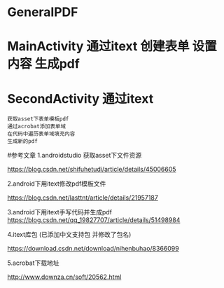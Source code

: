 # GeneralPDF

# MainActivity 通过itext 创建表单 设置内容 生成pdf

# SecondActivity 通过itext 
    获取asset下表单模板pdf 
    通过acrobat添加表单域 
    在代码中遍历表单域填充内容
    生成新的pdf
   
   
   #参考文章
   1.androidstudio 获取asset下文件资源
   
   https://blog.csdn.net/shifuhetudi/article/details/45006605
   
   2.android下用itext修改pdf模板文件
   
   https://blog.csdn.net/lasttnt/article/details/21957187

   3.android下用itext手写代码并生成pdf
   https://blog.csdn.net/qq_19827707/article/details/51498984

   4.itext库包 (已添加中文支持包 并修改了包名)
   
   https://download.csdn.net/download/nihenbuhao/8366099
   
   5.acrobat下载地址
   
   http://www.downza.cn/soft/20562.html


   
